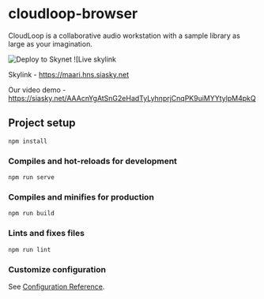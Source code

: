 # cloudloop-browser

CloudLoop is a collaborative audio workstation with a sample library as large as your imagination.

![Deploy to Skynet](https://github.com/themailman05/cloudloop-browser/workflows/Deploy%20to%20Skynet/badge.svg?branch=vue-webui)
![Live skylink

Skylink - https://maari.hns.siasky.net

Our video demo - https://siasky.net/AAAcnYgAtSnG2eHadTyLyhnprjCnqPK9uiMYYtylpM4pkQ

## Project setup
```
npm install
```

### Compiles and hot-reloads for development
```
npm run serve
```

### Compiles and minifies for production
```
npm run build
```

### Lints and fixes files
```
npm run lint
```

### Customize configuration
See [Configuration Reference](https://cli.vuejs.org/config/).

